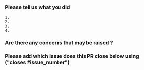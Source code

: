 ### Please tell us what you did
    1.
    2.
    3.
    4.

### Are there any concerns that may be raised ?



### Please add which issue does this PR close below using ("closes #issue_number")